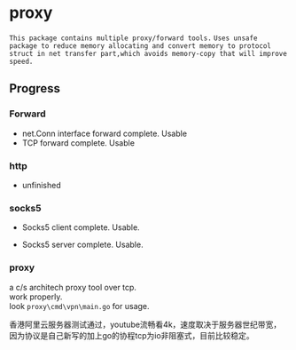 # proxy
`This package contains multiple proxy/forward tools.`
`Uses unsafe package to reduce memory allocating and convert memory to protocol struct in net transfer part,which avoids memory-copy that will improve speed.`

## Progress

### Forward

- net.Conn interface forward complete. Usable
- TCP forward complete. Usable

### http

- unfinished

### socks5

- Socks5 client complete. Usable.

- Socks5 server complete. Usable.

### proxy  
a c/s architech proxy tool over tcp.  
work properly.  
look `proxy\cmd\vpn\main.go` for usage.  

香港阿里云服务器测试通过，youtube流畅看4k，速度取决于服务器世纪带宽，因为协议是自己新写的加上go的协程tcp为io非阻塞式，目前比较稳定。  

